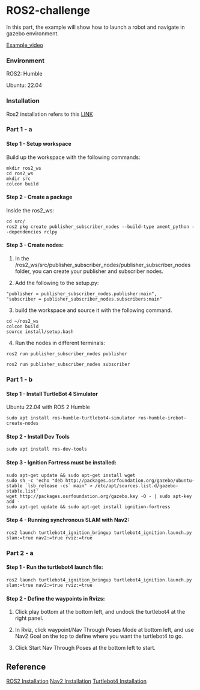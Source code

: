 # ROS2-challenge
In this part, the example will show how to launch a robot and navigate in gazebo environment.

[Example_video](https://youtu.be/2Wvg0Y5iKvc)

### Environment

ROS2: Humble

Ubuntu: 22.04

### Installation

Ros2 installation refers to this [LINK](https://docs.ros.org/en/humble/Installation.html)

### Part 1 - a

#### Step 1 - Setup workspace

Build up the workspace with the following commands:

````
mkdir ros2_ws
cd ros2_ws
mkdir src
colcon build
````

#### Step 2 - Create a package 
Inside the ros2_ws:
````
cd src/
ros2 pkg create publisher_subscriber_nodes --build-type ament_python --dependencies rclpy
````

#### Step 3 - Create nodes:

1. In the /ros2_ws/src/publisher_subscriber_nodes/publisher_subscriber_nodes folder, you can create your publisher and subscriber nodes.

2. Add the following to the setup.py:

````
"publisher = publisher_subscriber_nodes.publisher:main",
"subscriber = publisher_subscriber_nodes.subscribers:main"
````

3. build the workspace and source it with the following command.
````
cd ~/ros2_ws
colcon build
source install/setup.bash
````

4. Run the nodes in different terminals:

````
ros2 run publisher_subscriber_nodes publisher
````
````
ros2 run publisher_subscriber_nodes subscriber
````

### Part 1 - b

#### Step 1 -  Install TurtleBot 4 Simulator

Ubuntu 22.04 with ROS 2 Humble

````
sudo apt install ros-humble-turtlebot4-simulator ros-humble-irobot-create-nodes
````

#### Step 2 - Install Dev Tools

````
sudo apt install ros-dev-tools
````


#### Step 3 - Ignition Fortress must be installed:

````
sudo apt-get update && sudo apt-get install wget
sudo sh -c 'echo "deb http://packages.osrfoundation.org/gazebo/ubuntu-stable `lsb_release -cs` main" > /etc/apt/sources.list.d/gazebo-stable.list'
wget http://packages.osrfoundation.org/gazebo.key -O - | sudo apt-key add -
sudo apt-get update && sudo apt-get install ignition-fortress
````


#### Step 4 - Running synchronous SLAM with Nav2:

````
ros2 launch turtlebot4_ignition_bringup turtlebot4_ignition.launch.py slam:=true nav2:=true rviz:=true
````

### Part 2 - a

#### Step 1 -  Run the turtlebot4 launch file:

````
ros2 launch turtlebot4_ignition_bringup turtlebot4_ignition.launch.py slam:=true nav2:=true rviz:=true
````

#### Step 2 -  Define the waypoints in Rvizs:

1. Click play bottom at the bottom left, and undock the turtlebot4 at the right panel.

2. In Rviz, click waypoint/Nav Through Poses Mode at bottom left, and use Nav2 Goal on the top to define where you want the turtlebot4 to go.

3. Click Start Nav Through Poses at the bottom left to start.

## Reference

[ROS2 Installation](https://docs.ros.org/en/humble/Installation.html)
[Nav2 Installation](https://docs.nav2.org/getting_started/index.html#installation)
[Turtlebot4 Installation](https://turtlebot.github.io/turtlebot4-user-manual/software/turtlebot4_simulator.html)






